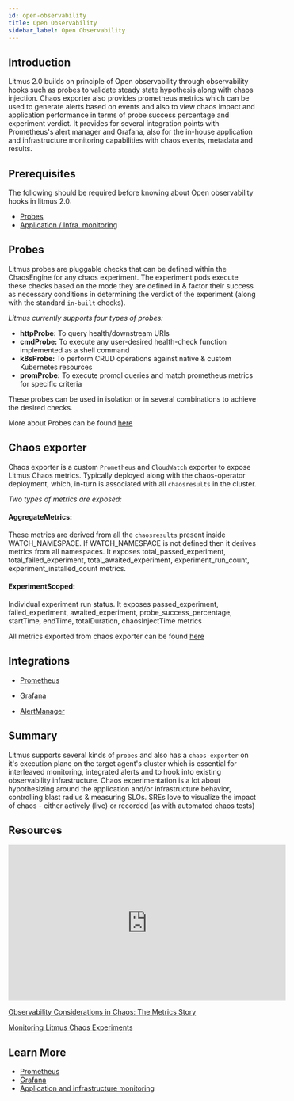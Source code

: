 ```yaml
---
id: open-observability
title: Open Observability
sidebar_label: Open Observability
---
```


## Introduction

Litmus 2.0 builds on principle of Open observability through observability hooks such as probes to validate steady state hypothesis along with chaos injection. Chaos exporter also provides prometheus metrics which can be used to generate alerts based on events and also to view chaos impact and application performance in terms of probe success percentage and experiment verdict. It provides for several integration points with Prometheus's alert manager and Grafana, also for the in-house application and infrastructure monitoring capabilities with chaos events, metadata and results.

## Prerequisites

The following should be required before knowing about Open observability hooks in litmus 2.0:

- [Probes](probes)
- [Application / Infra. monitoring](app-infra-monitoring)

## Probes

Litmus probes are pluggable checks that can be defined within the ChaosEngine for any chaos experiment. The experiment pods execute these checks based on the mode they are defined in & factor their success as necessary conditions in determining the verdict of the experiment (along with the standard `in-built` checks).

_Litmus currently supports four types of probes:_

- **httpProbe:** To query health/downstream URIs
- **cmdProbe:** To execute any user-desired health-check function implemented as a shell command
- **k8sProbe:** To perform CRUD operations against native & custom Kubernetes resources
- **promProbe:** To execute promql queries and match prometheus metrics for specific criteria

These probes can be used in isolation or in several combinations to achieve the desired checks.

More about Probes can be found [here](probes)

## Chaos exporter

Chaos exporter is a custom `Prometheus` and `CloudWatch` exporter to expose Litmus Chaos metrics. Typically deployed along with the chaos-operator deployment, which, in-turn is associated with all `chaosresults` in the cluster.

_Two types of metrics are exposed:_

#### AggregateMetrics:

These metrics are derived from all the `chaosresults` present inside WATCH_NAMESPACE. If WATCH_NAMESPACE is not defined then it derives metrics from all namespaces. It exposes total_passed_experiment, total_failed_experiment, total_awaited_experiment, experiment_run_count, experiment_installed_count metrics.

#### ExperimentScoped:

Individual experiment run status. It exposes passed_experiment, failed_experiment, awaited_experiment, probe_success_percentage, startTime, endTime, totalDuration, chaosInjectTime metrics

All metrics exported from chaos exporter can be found [here](https://github.com/litmuschaos/chaos-exporter)

## Integrations

- [Prometheus](../integrations/prometheus)

- [Grafana](../integrations/grafana)

- [AlertManager](https://github.com/litmuschaos/tutorials/issues/6)

## Summary

Litmus supports several kinds of `probes` and also has a `chaos-exporter` on it's execution plane on the target agent's cluster which is essential for interleaved monitoring, integrated alerts and to hook into existing observability infrastructure. Chaos experimentation is a lot about hypothesizing around the application and/or infrastructure behavior, controlling blast radius & measuring SLOs. SREs love to visualize the impact of chaos - either actively (live) or recorded (as with automated chaos tests)

## Resources

<iframe width="560" height="315" src="https://www.youtube.com/embed/VWYnpKnthuc?start=1800" title="YouTube video player" frameborder="0" allow="accelerometer; autoplay; clipboard-write; encrypted-media; gyroscope; picture-in-picture" allowfullscreen></iframe>

[Observability Considerations in Chaos: The Metrics Story](https://dev.to/ksatchit/observability-considerations-in-chaos-the-metrics-story-6cb)

[Monitoring Litmus Chaos Experiments](https://dev.to/ksatchit/monitoring-litmus-chaos-experiments-198a)

## Learn More

- [Prometheus](../integrations/prometheus)
- [Grafana](../integrations/grafana)
- [Application and infrastructure monitoring](app-infra-monitoring)
